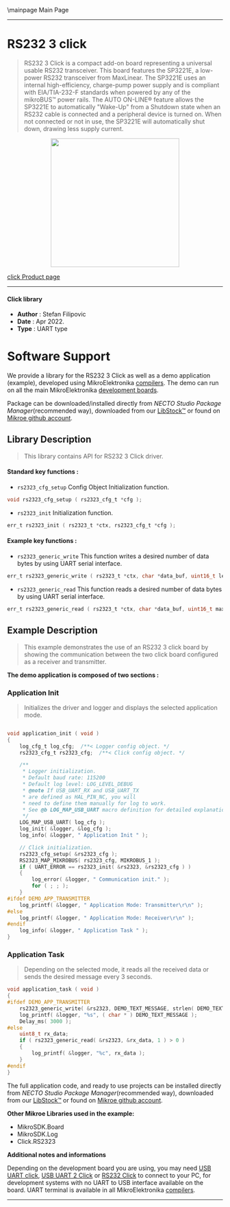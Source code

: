 \mainpage Main Page

---
# RS232 3 click

> RS232 3 Click is a compact add-on board representing a universal usable RS232 transceiver. This board features the SP3221E, a low-power RS232 transceiver from MaxLinear. The SP3221E uses an internal high-efficiency, charge-pump power supply and is compliant with EIA/TIA-232-F standards when powered by any of the mikroBUS™ power rails. The AUTO ON-LINE® feature allows the SP3221E to automatically "Wake-Up" from a Shutdown state when an RS232 cable is connected and a peripheral device is turned on. When not connected or not in use, the SP3221E will automatically shut down, drawing less supply current.

<p align="center">
  <img src="https://download.mikroe.com/images/click_for_ide/rs2323_click.png" height=300px>
</p>

[click Product page](https://www.mikroe.com/rs232-3-click)

---


#### Click library

- **Author**        : Stefan Filipovic
- **Date**          : Apr 2022.
- **Type**          : UART type


# Software Support

We provide a library for the RS232 3 Click
as well as a demo application (example), developed using MikroElektronika
[compilers](https://www.mikroe.com/necto-studio).
The demo can run on all the main MikroElektronika [development boards](https://www.mikroe.com/development-boards).

Package can be downloaded/installed directly from *NECTO Studio Package Manager*(recommended way), downloaded from our [LibStock&trade;](https://libstock.mikroe.com) or found on [Mikroe github account](https://github.com/MikroElektronika/mikrosdk_click_v2/tree/master/clicks).

## Library Description

> This library contains API for RS232 3 Click driver.

#### Standard key functions :

- `rs2323_cfg_setup` Config Object Initialization function.
```c
void rs2323_cfg_setup ( rs2323_cfg_t *cfg );
```

- `rs2323_init` Initialization function.
```c
err_t rs2323_init ( rs2323_t *ctx, rs2323_cfg_t *cfg );
```

#### Example key functions :

- `rs2323_generic_write` This function writes a desired number of data bytes by using UART serial interface.
```c
err_t rs2323_generic_write ( rs2323_t *ctx, char *data_buf, uint16_t len );
```

- `rs2323_generic_read` This function reads a desired number of data bytes by using UART serial interface.
```c
err_t rs2323_generic_read ( rs2323_t *ctx, char *data_buf, uint16_t max_len );
```

## Example Description

> This example demonstrates the use of an RS232 3 click board by showing the communication between the two click board configured as a receiver and transmitter.

**The demo application is composed of two sections :**

### Application Init

> Initializes the driver and logger and displays the selected application mode.

```c

void application_init ( void )
{
    log_cfg_t log_cfg;  /**< Logger config object. */
    rs2323_cfg_t rs2323_cfg;  /**< Click config object. */

    /** 
     * Logger initialization.
     * Default baud rate: 115200
     * Default log level: LOG_LEVEL_DEBUG
     * @note If USB_UART_RX and USB_UART_TX 
     * are defined as HAL_PIN_NC, you will 
     * need to define them manually for log to work. 
     * See @b LOG_MAP_USB_UART macro definition for detailed explanation.
     */
    LOG_MAP_USB_UART( log_cfg );
    log_init( &logger, &log_cfg );
    log_info( &logger, " Application Init " );

    // Click initialization.
    rs2323_cfg_setup( &rs2323_cfg );
    RS2323_MAP_MIKROBUS( rs2323_cfg, MIKROBUS_1 );
    if ( UART_ERROR == rs2323_init( &rs2323, &rs2323_cfg ) ) 
    {
        log_error( &logger, " Communication init." );
        for ( ; ; );
    }
#ifdef DEMO_APP_TRANSMITTER
    log_printf( &logger, " Application Mode: Transmitter\r\n" );
#else
    log_printf( &logger, " Application Mode: Receiver\r\n" );
#endif   
    log_info( &logger, " Application Task " );
}

```

### Application Task

> Depending on the selected mode, it reads all the received data or sends the desired message every 3 seconds.

```c
void application_task ( void )
{
#ifdef DEMO_APP_TRANSMITTER
    rs2323_generic_write( &rs2323, DEMO_TEXT_MESSAGE, strlen( DEMO_TEXT_MESSAGE ) );
    log_printf( &logger, "%s", ( char * ) DEMO_TEXT_MESSAGE );
    Delay_ms( 3000 ); 
#else
    uint8_t rx_data;
    if ( rs2323_generic_read( &rs2323, &rx_data, 1 ) > 0 )
    {
        log_printf( &logger, "%c", rx_data );
    }
#endif
}
```

The full application code, and ready to use projects can be installed directly from *NECTO Studio Package Manager*(recommended way), downloaded from our [LibStock&trade;](https://libstock.mikroe.com) or found on [Mikroe github account](https://github.com/MikroElektronika/mikrosdk_click_v2/tree/master/clicks).

**Other Mikroe Libraries used in the example:**

- MikroSDK.Board
- MikroSDK.Log
- Click.RS2323

**Additional notes and informations**

Depending on the development board you are using, you may need
[USB UART click](https://www.mikroe.com/usb-uart-click),
[USB UART 2 Click](https://www.mikroe.com/usb-uart-2-click) or
[RS232 Click](https://www.mikroe.com/rs232-click) to connect to your PC, for
development systems with no UART to USB interface available on the board. UART
terminal is available in all MikroElektronika
[compilers](https://shop.mikroe.com/compilers).

---
